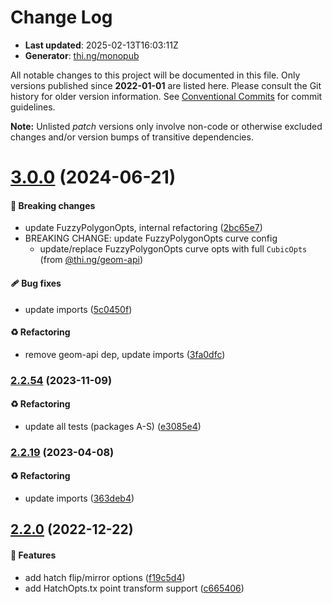 # Change Log

- **Last updated**: 2025-02-13T16:03:11Z
- **Generator**: [thi.ng/monopub](https://thi.ng/monopub)

All notable changes to this project will be documented in this file.
Only versions published since **2022-01-01** are listed here.
Please consult the Git history for older version information.
See [Conventional Commits](https://conventionalcommits.org/) for commit guidelines.

**Note:** Unlisted _patch_ versions only involve non-code or otherwise excluded changes
and/or version bumps of transitive dependencies.

# [3.0.0](https://github.com/thi-ng/umbrella/tree/@thi.ng/geom-fuzz@3.0.0) (2024-06-21)

#### 🛑 Breaking changes

- update FuzzyPolygonOpts, internal refactoring ([2bc65e7](https://github.com/thi-ng/umbrella/commit/2bc65e7))
- BREAKING CHANGE: update FuzzyPolygonOpts curve config
  - update/replace FuzzyPolygonOpts curve opts with full `CubicOpts` (from [@thi.ng/geom-api](https://github.com/thi-ng/umbrella/tree/main/packages/geom-api))

#### 🩹 Bug fixes

- update imports ([5c0450f](https://github.com/thi-ng/umbrella/commit/5c0450f))

#### ♻️ Refactoring

- remove geom-api dep, update imports ([3fa0dfc](https://github.com/thi-ng/umbrella/commit/3fa0dfc))

### [2.2.54](https://github.com/thi-ng/umbrella/tree/@thi.ng/geom-fuzz@2.2.54) (2023-11-09)

#### ♻️ Refactoring

- update all tests (packages A-S) ([e3085e4](https://github.com/thi-ng/umbrella/commit/e3085e4))

### [2.2.19](https://github.com/thi-ng/umbrella/tree/@thi.ng/geom-fuzz@2.2.19) (2023-04-08)

#### ♻️ Refactoring

- update imports ([363deb4](https://github.com/thi-ng/umbrella/commit/363deb4))

## [2.2.0](https://github.com/thi-ng/umbrella/tree/@thi.ng/geom-fuzz@2.2.0) (2022-12-22)

#### 🚀 Features

- add hatch flip/mirror options ([f19c5d4](https://github.com/thi-ng/umbrella/commit/f19c5d4))
- add HatchOpts.tx point transform support ([c665406](https://github.com/thi-ng/umbrella/commit/c665406))
